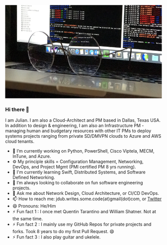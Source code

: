 <img src="https://github.com/J-DubApps/J-DubApps/blob/master/FullSizeRender.jpeg" width="700" height="300" alt="Routers">



### Hi there 👋

<!--
**J-DubApps/J-DubApps** is a ✨ _special_ ✨ repository because its `README.md` (this file) appears on your GitHub profile.
-->

I am Julian. I am also a Cloud-Architect and PM based in Dallas, Texas USA.<br>
In addition to design & engineering, I am also an Infrastructure PM - managing human and budgetary
resources with other IT PMs to deploy systems projects ranging from private SD/DMVPN clouds to Azure and AWS cloud tenants.

- 🔭 I’m currently working on Python, PowerShell, Cisco Viptela, MECM, InTune, and Azure.
- ⚙️ My principle skills = Configuration Management, Networking, DevOps, and Project Mgmt (PMI certified PM 8 yrs running).
- 🌱 I'm currently learning Swift, Distributed Systems, and Software Defined Networking.
- 👯 I’m always looking to collaborate on fun software engineering projects.
- 💬 Ask me about Network Design, Cloud Architecture, or CI/CD DevOps.
- 📫 How to reach me: jdub.writes.some.code(at)gmail(dot)com, or [Twitter](https://twitter.com/julian_west)
- 😄 Pronouns: He/Him
- ⚡ Fun fact 1 : I once met Quentin Tarantino and William Shatner.  Not at the same time.
- ⚡ Fun fact 2 : I mainly use my GitHub Repos for private projects and forks. Took 8 years to do my first Pull Request. 😄
- ⚡ Fun fact 3 : I also play guitar and ukelele.


